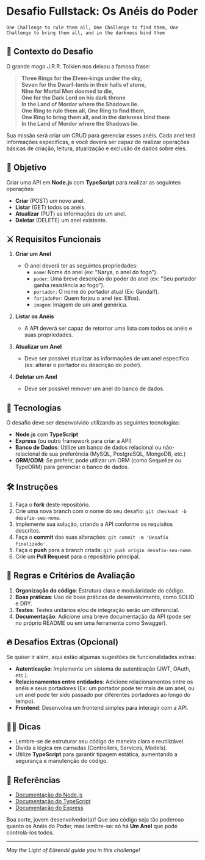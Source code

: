 # Desafio Fullstack: Os Anéis do Poder
`One Challenge to rule them all, One Challenge to find them, One Challenge to bring them all, and in the darkness bind them`

## 💍 Contexto do Desafio

O grande mago J.R.R. Tolkien nos deixou a famosa frase:

> **Three Rings for the Elven-kings under the sky,  
> Seven for the Dwarf-lords in their halls of stone,  
> Nine for Mortal Men doomed to die,  
> One for the Dark Lord on his dark throne  
> In the Land of Mordor where the Shadows lie.  
> One Ring to rule them all, One Ring to find them,  
> One Ring to bring them all, and in the darkness bind them  
> In the Land of Mordor where the Shadows lie.**

Sua missão será criar um CRUD para gerenciar esses anéis. Cada anel terá informações específicas, e você deverá ser capaz de realizar operações básicas de criação, leitura, atualização e exclusão de dados sobre eles.

## 🎯 Objetivo

Criar uma API em **Node.js** com **TypeScript** para realizar as seguintes operações:

- **Criar** (POST) um novo anel.
- **Listar** (GET) todos os anéis.
- **Atualizar** (PUT) as informações de um anel.
- **Deletar** (DELETE) um anel existente.

## ⚔️ Requisitos Funcionais

1. **Criar um Anel**  
   - O anel deverá ter as seguintes propriedades:
     - `nome`: Nome do anel (ex: "Narya, o anel do fogo").
     - `poder`: Uma breve descrição do poder do anel (ex: "Seu portador ganha resistência ao fogo").
     - `portador`: O nome do portador atual (Ex: Gandalf).
     - `forjadoPor`: Quem forjou o anel (ex: Elfos).
     - `imagem`: imagem de um anel genérica.

2. **Listar os Anéis**  
   - A API deverá ser capaz de retornar uma lista com todos os anéis e suas propriedades.

3. **Atualizar um Anel**  
   - Deve ser possível atualizar as informações de um anel específico (ex: alterar o portador ou descrição do poder).

4. **Deletar um Anel**  
   - Deve ser possível remover um anel do banco de dados.

## 🚀 Tecnologias

O desafio deve ser desenvolvido utilizando as seguintes tecnologias:

- **Node.js** com **TypeScript**
- **Express** (ou outro framework para criar a API)
- **Banco de Dados**: Utilize um banco de dados relacional ou não-relacional de sua preferência (MySQL, PostgreSQL, MongoDB, etc.)
- **ORM/ODM**: Se preferir, pode utilizar um ORM (como Sequelize ou TypeORM) para gerenciar o banco de dados.

## 🛠️ Instruções

1. Faça o **fork** deste repositório.
2. Crie uma nova branch com o nome do seu desafio: `git checkout -b desafio-seu-nome`.
3. Implemente sua solução, criando a API conforme os requisitos descritos.
4. Faça o **commit** das suas alterações: `git commit -m 'Desafio finalizado'`.
5. Faça o **push** para a branch criada: `git push origin desafio-seu-nome`.
6. Crie um **Pull Request** para o repositório principal.

## 📝 Regras e Critérios de Avaliação

1. **Organização do código**: Estrutura clara e modularidade do código.
2. **Boas práticas**: Uso de boas práticas de desenvolvimento, como SOLID e DRY.
3. **Testes**: Testes unitários e/ou de integração serão um diferencial.
4. **Documentação**: Adicione uma breve documentação da API (pode ser no próprio README ou em uma ferramenta como Swagger).

## 🔥 Desafios Extras (Opcional)

Se quiser ir além, aqui estão algumas sugestões de funcionalidades extras:

- **Autenticação**: Implemente um sistema de autenticação (JWT, OAuth, etc.).
- **Relacionamentos entre entidades**: Adicione relacionamentos entre os anéis e seus portadores (Ex: um portador pode ter mais de um anel, ou um anel pode ter sido passado por diferentes portadores ao longo do tempo).
- **Frontend**: Desenvolva um frontend simples para interagir com a API.

## 🧙‍♂️ Dicas

- Lembre-se de estruturar seu código de maneira clara e reutilizável.
- Divida a lógica em camadas (Controllers, Services, Models).
- Utilize **TypeScript** para garantir tipagem estática, aumentando a segurança e manutenção do código.

## 🧭 Referências

- [Documentação do Node.js](https://nodejs.org/en/docs/)
- [Documentação do TypeScript](https://www.typescriptlang.org/docs/)
- [Documentação do Express](https://expressjs.com/)

Boa sorte, jovem desenvolvedor(a)! Que seu código seja tão poderoso quanto os Anéis do Poder, mas lembre-se: só há **Um Anel** que pode controlá-los todos.

---

_May the Light of Eärendil guide you in this challenge!_
